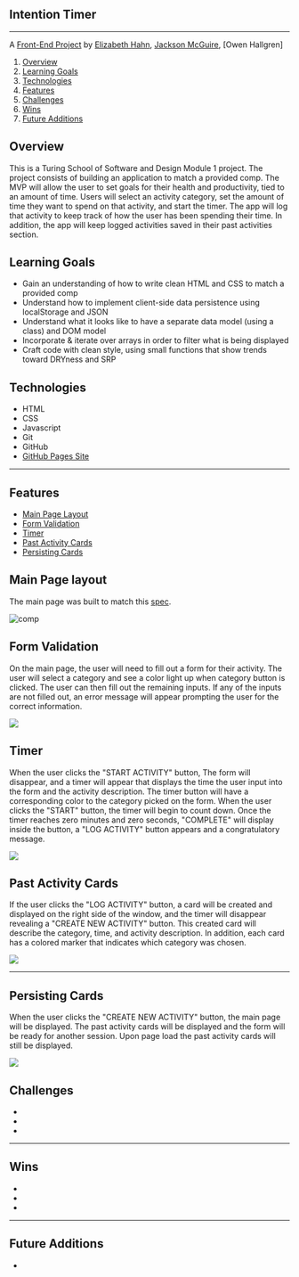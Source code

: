 ## Intention Timer
---

A [Front-End Project](https://frontend.turing.io/projects/module-1/intention-timer-group.html) by [Elizabeth Hahn](https://github.com/elizhahn), [Jackson McGuire](https://github.com/Jacksonmcguire), [Owen Hallgren]



1. [Overview](#overview)
2. [Learning Goals](#learning-goals)
3. [Technologies](#technologies)
4. [Features](#features)
5. [Challenges](#challenges)
6. [Wins](#wins)
7. [Future Additions](#future-additions)


## Overview

This is a Turing School of Software and Design Module 1 project. The project consists of building an application to match a provided comp. The MVP will allow the user to set goals for their health and productivity, tied to an amount of time. Users will select an activity category, set the amount of time they want to spend on that activity, and start the timer. The app will log that activity to keep track of how the user has been spending their time. In addition, the app will keep logged activities saved in their past activities section. 


## Learning Goals

* Gain an understanding of how to write clean HTML and CSS to match a provided comp
* Understand how to implement client-side data persistence using localStorage and JSON
* Understand what it looks like to have a separate data model (using a class) and DOM model
* Incorporate & iterate over arrays in order to filter what is being displayed
* Craft code with clean style, using small functions that show trends toward DRYness and SRP


## Technologies

* HTML
* CSS
* Javascript
* Git
* GitHub
* [GitHub Pages Site](https://github.com/Jacksonmcguire/intention-timer)

---
## Features

+ [Main Page Layout](#main-page-layout)
+ [Form Validation](#form-validation)
+ [Timer](#timer)
+ [Past Activity Cards](#past-activity-cards)
+ [Persisting Cards](#persisting-cards)


## Main Page layout

The main page was built to match this [spec](https://frontend.turing.io/projects/module-1/intention-timer-group.html). 

![comp]()


## Form Validation

On the main page, the user will need to fill out a form for their activity. The user will select a category and see a color light up when category button is clicked. The user can then fill out the remaining inputs. If any of the inputs are not filled out, an error message will appear prompting the user for the correct information. 


![](https://media.giphy.com/media/L7zDlgnB7CtXHelvfu/giphy.gif)


## Timer
When the user clicks the "START ACTIVITY" button, The form will disappear, and a timer will appear that displays the time the user input into the form and the activity description. The timer button will have a corresponding color to the category picked on the form. When the user clicks the "START" button, the timer will begin to count down. Once the timer reaches zero minutes and zero seconds, "COMPLETE" will display inside the button, a "LOG ACTIVITY" button appears and a congratulatory message. 

![](https://media.giphy.com/media/6UGpfy85sPHNPRj5TU/giphy.gif)


## Past Activity Cards

If the user clicks the "LOG ACTIVITY" button, a card will be created and displayed on the right side of the window, and the timer will disappear revealing a "CREATE NEW ACTIVITY" button. This created card will describe the category, time, and activity description. In addition, each card has a colored marker that indicates which category was chosen. 

![](https://media.giphy.com/media/1ATbZs33HEWfxrFNNI/giphy.gif)

---


## Persisting Cards

When the user clicks the "CREATE NEW ACTIVITY" button, the main page will be displayed. The past activity cards will be displayed and the form will be ready for another session. Upon page load the past activity cards will still be displayed. 

![](https://media.giphy.com/media/qK1qw5hQAQk1DpCisq/giphy.gif)


## Challenges

* 
* 
*  


---
## Wins

* 
* 
* 

---
## Future Additions

* 

